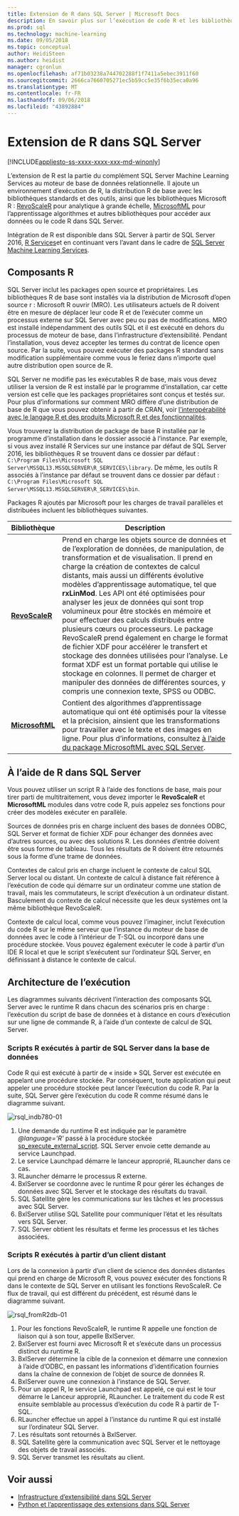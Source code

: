 ```yaml
---
title: Extension de R dans SQL Server | Microsoft Docs
description: En savoir plus sur l’exécution de code R et les bibliothèques R intégrés dans SQL Server.
ms.prod: sql
ms.technology: machine-learning
ms.date: 09/05/2018
ms.topic: conceptual
author: HeidiSteen
ms.author: heidist
manager: cgronlun
ms.openlocfilehash: af71b03238a744702288f1f7411a5ebec3911f60
ms.sourcegitcommit: 2666ca7660705271ec5b59cc5e35f6b35eca0a96
ms.translationtype: MT
ms.contentlocale: fr-FR
ms.lasthandoff: 09/06/2018
ms.locfileid: "43892884"
---
```

# <a name="r-extension-in-sql-server"></a>Extension de R dans SQL Server
[!INCLUDE[appliesto-ss-xxxx-xxxx-xxx-md-winonly](../../includes/appliesto-ss-xxxx-xxxx-xxx-md-winonly.md)]

L’extension de R est la partie du complément SQL Server Machine Learning Services au moteur de base de données relationnelle. Il ajoute un environnement d’exécution de R, la distribution R de base avec les bibliothèques standards et des outils, ainsi que les bibliothèques Microsoft R : [RevoScaleR](../r/revoscaler-overview.md) pour analytique à grande échelle, [MicrosoftML](../using-the-microsoftml-package.md) pour l’apprentissage algorithmes et autres bibliothèques pour accéder aux données ou le code R dans SQL Server.

Intégration de R est disponible dans SQL Server à partir de SQL Server 2016, [R Services](../r/sql-server-r-services.md)et en continuant vers l’avant dans le cadre de [SQL Server Machine Learning Services](../what-is-sql-server-machine-learning.md).

## <a name="r-components"></a>Composants R

SQL Server inclut les packages open source et propriétaires. Les bibliothèques R de base sont installés via la distribution de Microsoft d’open source r : Microsoft R ouvrir (MRO). Les utilisateurs actuels de R doivent être en mesure de déplacer leur code R et de l’exécuter comme un processus externe sur SQL Server avec peu ou pas de modifications. MRO est installé indépendamment des outils SQL et il est exécuté en dehors du processus de moteur de base, dans l’infrastructure d’extensibilité. Pendant l’installation, vous devez accepter les termes du contrat de licence open source. Par la suite, vous pouvez exécuter des packages R standard sans modification supplémentaire comme vous le feriez dans n’importe quel autre distribution open source de R. 

SQL Server ne modifie pas les exécutables R de base, mais vous devez utiliser la version de R est installé par le programme d’installation, car cette version est celle que les packages propriétaires sont conçus et testés sur. Pour plus d’informations sur comment MRO diffère d’une distribution de base de R que vous pouvez obtenir à partir de CRAN, voir [l’interopérabilité avec le langage R et des produits Microsoft R et des fonctionnalités](https://docs.microsoft.com/r-server/what-is-r-server-interoperability).

Vous trouverez la distribution de package de base R installée par le programme d’installation dans le dossier associé à l’instance. Par exemple, si vous avez installé R Services sur une instance par défaut de SQL Server 2016, les bibliothèques R se trouvent dans ce dossier par défaut : `C:\Program Files\Microsoft SQL Server\MSSQL13.MSSQLSERVER\R_SERVICES\library`. De même, les outils R associés à l’instance par défaut se trouvent dans ce dossier par défaut : `C:\Program Files\Microsoft SQL Server\MSSQL13.MSSQLSERVER\R_SERVICES\bin`.

Packages R ajoutés par Microsoft pour les charges de travail parallèles et distribuées incluent les bibliothèques suivantes.

| Bibliothèque | Description |
|---------|-------------|
| [**RevoScaleR**](https://docs.microsoft.com/machine-learning-server/r-reference/revoscaler/revoscaler) | Prend en charge les objets source de données et de l’exploration de données, de manipulation, de transformation et de visualisation. Il prend en charge la création de contextes de calcul distants, mais aussi un différents évolutive modèles d’apprentissage automatique, tel que **rxLinMod**. Les API ont été optimisées pour analyser les jeux de données qui sont trop volumineux pour être stockés en mémoire et pour effectuer des calculs distribués entre plusieurs cœurs ou processeurs. Le package RevoScaleR prend également en charge le format de fichier XDF pour accélérer le transfert et stockage des données utilisées pour l’analyse. Le format XDF est un format portable qui utilise le stockage en colonnes. Il permet de charger et manipuler des données de différentes sources, y compris une connexion texte, SPSS ou ODBC. |
| [**MicrosoftML**](https://docs.microsoft.com/r-server/r/concept-what-is-the-microsoftml-package) | Contient des algorithmes d’apprentissage automatique qui ont été optimisés pour la vitesse et la précision, ainsient que les transformations pour travailler avec le texte et des images en ligne. Pour plus d’informations, consultez [à l’aide du package MicrosoftML avec SQL Server](https://docs.microsoft.com/sql/advanced-analytics/using-the-microsoftml-package). | 

## <a name="using-r-in-sql-server"></a>À l’aide de R dans SQL Server

Vous pouvez utiliser un script R à l’aide des fonctions de base, mais pour tirer parti de multitraitement, vous devez importer le **RevoScaleR** et **MicrosoftML** modules dans votre code R, puis appelez ses fonctions pour créer des modèles exécuter en parallèle. 
 
Sources de données pris en charge incluent des bases de données ODBC, SQL Server et format de fichier XDF pour échanger des données avec d’autres sources, ou avec des solutions R. Les données d’entrée doivent être sous forme de tableau. Tous les résultats de R doivent être retournés sous la forme d’une trame de données.

Contextes de calcul pris en charge incluent le contexte de calcul SQL Server local ou distant. Un contexte de calcul à distance fait référence à l’exécution de code qui démarre sur un ordinateur comme une station de travail, mais les commutateurs, le script d’exécution à un ordinateur distant. Basculement du contexte de calcul nécessite que les deux systèmes ont la même bibliothèque RevoScaleR.

Contexte de calcul local, comme vous pouvez l’imaginer, inclut l’exécution du code R sur le même serveur que l’instance du moteur de base de données avec le code à l’intérieur de T-SQL ou incorporé dans une procédure stockée. Vous pouvez également exécuter le code à partir d’un IDE R local et que le script s’exécutent sur l’ordinateur SQL Server, en définissant à distance le contexte de calcul.

## <a name="execution-architecture"></a>Architecture de l’exécution

Les diagrammes suivants décrivent l’interaction des composants SQL Server avec le runtime R dans chacun des scénarios pris en charge : l’exécution du script de base de données et à distance en cours d’exécution sur une ligne de commande R, à l’aide d’un contexte de calcul de SQL Server.

### <a name="r-scripts-executed-from-sql-server-in-database"></a>Scripts R exécutés à partir de SQL Server dans la base de données

Code R qui est exécuté à partir de « inside » SQL Server est exécutée en appelant une procédure stockée. Par conséquent, toute application qui peut appeler une procédure stockée peut lancer l’exécution du code R.  Par la suite, SQL Server gère l’exécution du code R comme résumé dans le diagramme suivant.

![rsql_indb780-01](../r/media/script_in-db-r.png)

1. Une demande du runtime R est indiquée par le paramètre _@language='R'_ passé à la procédure stockée [sp_execute_external_script](../../relational-databases/system-stored-procedures/sp-execute-external-script-transact-sql.md). SQL Server envoie cette demande au service Launchpad.
2. Le service Launchpad démarre le lanceur approprié, RLauncher dans ce cas.
3. RLauncher démarre le processus R externe.
4. BxlServer se coordonne avec le runtime R pour gérer les échanges de données avec SQL Server et le stockage des résultats du travail.
5. SQL Satellite gère les communications sur les tâches et les processus avec SQL Server.
6. BxlServer utilise SQL Satellite pour communiquer l’état et les résultats vers SQL Server.
7. SQL Server obtient les résultats et ferme les processus et les tâches associées.

### <a name="r-scripts-executed-from-a-remote-client"></a>Scripts R exécutés à partir d’un client distant

Lors de la connexion à partir d’un client de science des données distantes qui prend en charge de Microsoft R, vous pouvez exécuter des fonctions R dans le contexte de SQL Server en utilisant les fonctions RevoScaleR. Ce flux de travail, qui est différent du précédent, est résumé dans le diagramme suivant.

![rsql_fromR2db-01](../r/media/remote-sqlcc-from-r2.png)

1. Pour les fonctions RevoScaleR, le runtime R appelle une fonction de liaison qui à son tour, appelle BxlServer.
2. BxlServer est fourni avec Microsoft R et s’exécute dans un processus distinct du runtime R.
3. BxlServer détermine la cible de la connexion et démarre une connexion à l’aide d’ODBC, en passant les informations d’identification fournies dans la chaîne de connexion de l’objet de source de données R.
4. BxlServer ouvre une connexion à l’instance de SQL Server.
5. Pour un appel R, le service Launchpad est appelé, ce qui est le tour démarre le Lanceur approprié, RLauncher. Le traitement du code R est ensuite semblable au processus d’exécution du code R à partir de T-SQL.
6. RLauncher effectue un appel à l’instance du runtime R qui est installé sur l’ordinateur SQL Server.
7. Les résultats sont retournés à BxlServer.
8. SQL Satellite gère la communication avec SQL Server et le nettoyage des objets de travail associés.
9. SQL Server transmet les résultats au client.

## <a name="see-also"></a>Voir aussi

+ [Infrastructure d’extensibilité dans SQL Server](extensibility-framework.md)
+ [Python et l’apprentissage des extensions dans SQL Server](extension-python.md)